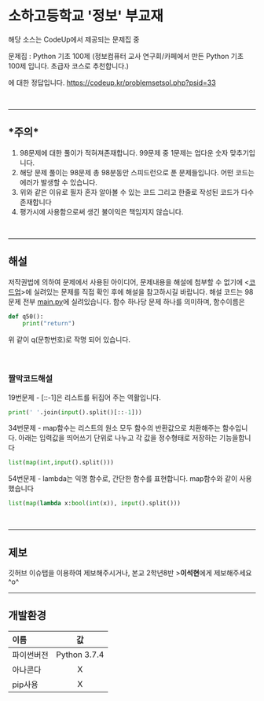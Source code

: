 # 소하고등학교 '정보' 부교재 

해당 소스는 CodeUp에서 제공되는 문제집 중

문제집 : Python 기초 100제
(정보컴퓨터 교사 연구회/카페에서 만든 Python 기초 100제 입니다. 초급자 코스로 추천합니다.)

에 대한 정답입니다. 
https://codeup.kr/problemsetsol.php?psid=33


<br>
<hr>
<h2>*주의*</h2>
<ol>
<li>98문제에 대한 풀이가 적혀져존재합니다. 99문제 중 1문제는 업다운 숫자 맞추기입니다.</li>
<li>해당 문제 풀이는 98문제 총 98분동안 스피드런으로 푼 문제들입니다. 어떤 코드는 에러가 발생할 수 있습니다.</li>
<li>위와 같은 이유로 필자 혼자 알아볼 수 있는 코드 그리고 한줄로 작성된 코드가 다수 존재합니다</li>
<li>평가시에 사용함으로써 생긴 불이익은 책임지지 않습니다.</li>
</ol>


<br>
<hr>
<h2>해설</h2>
저작권법에 의하여 문제에서 사용된 아이디어, 문제내용을 해설에 첨부할 수 없기에 <<a href="https://codeup.kr/problemsetsol.php?psid=33">코드업</a>>에 실려있는 문제를 직접 확인 후에 해설을 참고하시길 바랍니다. 해설 코드는 98문제 전부 <a href="https://github.com/acb0808/imformatics/blob/main/main.py">main.py</a>에 실려있습니다. 함수 하나당 문제 하나를 의미하며, 함수이름은 

```Python
def q50():
    print("return")
```
위 같이 q(문항번호)로 작명 되어 있습니다.
<br>
<br>
<br>

### 짤막코드해설

19번문제 - [::-1]은 리스트를 뒤집어 주는 역활입니다.
```py
print(' '.join(input().split()[::-1]))
```
34번문제 - map함수는 리스트의 원소 모두 함수의 반환값으로 치환해주는 함수입니다. 아래는 입력값을 띄어쓰기 단위로 나누고 각 값을 정수형태로 저장하는 기능을합니다
```py
list(map(int,input().split()))
```
54번문제 - lambda는 익명 함수로, 간단한 함수를 표현합니다. map함수와 같이 사용했습니다
```py
list(map(lambda x:bool(int(x)), input().split()))
```

<br>
<hr>
<h2>제보</h2>

깃허브 이슈탭을 이용하여 제보해주시거나, 본교 2학년8반 >**이석현**에게 제보해주세요 ^o^



---
## 개발환경
|이름|값|
|:---|:---:|
|파이썬버전|Python 3.7.4|
|아나콘다|X|
|pip사용|X|
